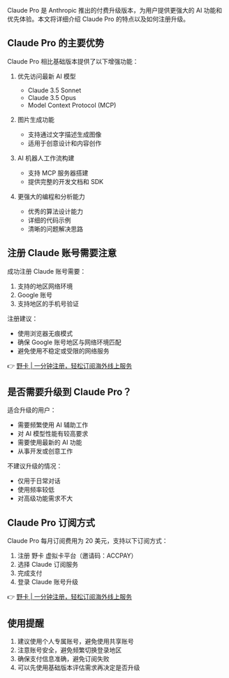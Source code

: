 Claude Pro 是 Anthropic 推出的付费升级版本，为用户提供更强大的 AI 功能和优先体验。本文将详细介绍 Claude Pro 的特点以及如何注册升级。

## Claude Pro 的主要优势

Claude Pro 相比基础版本提供了以下增强功能：

1. 优先访问最新 AI 模型
   - Claude 3.5 Sonnet
   - Claude 3.5 Opus
   - Model Context Protocol (MCP)

2. 图片生成功能
   - 支持通过文字描述生成图像
   - 适用于创意设计和内容创作

3. AI 机器人工作流构建
   - 支持 MCP 服务器搭建
   - 提供完整的开发文档和 SDK

4. 更强大的编程和分析能力
   - 优秀的算法设计能力
   - 详细的代码示例
   - 清晰的问题解决思路

## 注册 Claude 账号需要注意

成功注册 Claude 账号需要：

1. 支持的地区网络环境
2. Google 账号
3. 支持地区的手机号验证

注册建议：
- 使用浏览器无痕模式
- 确保 Google 账号地区与网络环境匹配
- 避免使用不稳定或受限的网络服务

👉 [野卡 | 一分钟注册，轻松订阅海外线上服务](https://bit.ly/bewildcard)

## 是否需要升级到 Claude Pro？

适合升级的用户：
- 需要频繁使用 AI 辅助工作
- 对 AI 模型性能有较高要求
- 需要使用最新的 AI 功能
- 从事开发或创意工作

不建议升级的情况：
- 仅用于日常对话
- 使用频率较低
- 对高级功能需求不大

## Claude Pro 订阅方式

Claude Pro 每月订阅费用为 20 美元，支持以下订阅方式：

1. 注册 野卡 虚拟卡平台（邀请码：ACCPAY）
2. 选择 Claude 订阅服务
3. 完成支付
4. 登录 Claude 账号升级

👉 [野卡 | 一分钟注册，轻松订阅海外线上服务](https://bit.ly/bewildcard)

## 使用提醒

1. 建议使用个人专属账号，避免使用共享账号
2. 注意账号安全，避免频繁切换登录地区
3. 确保支付信息准确，避免订阅失败
4. 可以先使用基础版本评估需求再决定是否升级